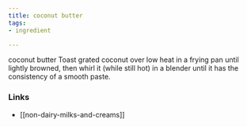 ```yaml
---
title: coconut butter
tags:
- ingredient

---
```

coconut butter Toast grated coconut over low heat in a frying pan until lightly browned, then whirl it (while still hot) in a blender until it has the consistency of a smooth paste.

### Links

* [[non-dairy-milks-and-creams]]
